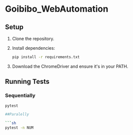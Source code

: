 # Goibibo_WebAutomation

## Setup

1. Clone the repository.
2. Install dependencies:

    ```sh
    pip install -r requirements.txt
    ```

3. Download the ChromeDriver and ensure it's in your PATH.

## Running Tests

### Sequentially

```sh
pytest

##Paralelly

```sh
pytest -n NUM

